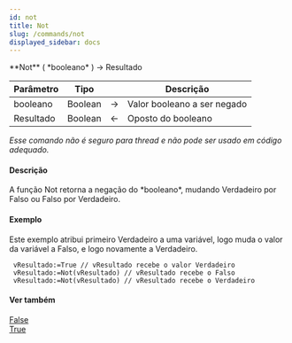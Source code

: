 ```yaml
---
id: not
title: Not
slug: /commands/not
displayed_sidebar: docs
---
```


<!--REF #_command_.Not.Syntax-->**Not** ( *booleano*  ) -> Resultado<!-- END REF-->
<!--REF #_command_.Not.Params-->
| Parâmetro | Tipo |  | Descrição |
| --- | --- | --- | --- |
| booleano | Boolean | &#8594;  | Valor booleano a ser negado |
| Resultado | Boolean | &#8592; | Oposto do booleano |

<!-- END REF-->

*Esse comando não é seguro para thread e não pode ser usado em código adequado.*


#### Descrição 

<!--REF #_command_.Not.Summary-->A função Not retorna a negação do *booleano*, mudando Verdadeiro por Falso ou Falso por Verdadeiro.<!-- END REF-->

#### Exemplo 

Este exemplo atribui primeiro Verdadeiro a uma variável, logo muda o valor da variável a Falso, e logo novamente a Verdadeiro.

```4d
 vResultado:=True // vResultado recebe o valor Verdadeiro
 vResultado:=Not(vResultado) // vResultado recebe o Falso
 vResultado:=Not(vResultado) // vResultado recebe o Verdadeiro
```

#### Ver também 

[False](false.md)  
[True](true.md)  
